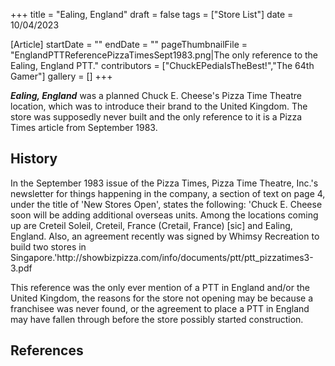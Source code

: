 +++
title = "Ealing, England"
draft = false
tags = ["Store List"]
date = 10/04/2023

[Article]
startDate = ""
endDate = ""
pageThumbnailFile = "EnglandPTTReferencePizzaTimesSept1983.png|The only reference to the Ealing, England PTT."
contributors = ["ChuckEPediaIsTheBest!","The 64th Gamer"]
gallery = []
+++


<b><i>Ealing, England</b></i> was a planned Chuck E. Cheese's Pizza Time Theatre location, which was to introduce their brand to the United Kingdom. The store was supposedly never built and the only reference to it is a Pizza Times article from September 1983.

<h2> History </h2>
In the September 1983 issue of the Pizza Times, Pizza Time Theatre, Inc.'s newsletter for things happening in the company, a section of text on page 4, under the title of 'New Stores Open', states the following: 'Chuck E. Cheese soon will be adding additional overseas units. Among the locations coming up are Creteil Soleil, Creteil, France (Cretail, France) [sic] and Ealing, England. Also, an agreement recently was signed by Whimsy Recreation to build two stores in Singapore.'<ref>http://showbizpizza.com/info/documents/ptt/ptt_pizzatimes3-3.pdf</ref> 

This reference was the only ever mention of a PTT in England and/or the United Kingdom, the reasons for the store not opening may be because a franchisee was never found, or the agreement to place a PTT in England may have fallen through before the store possibly started construction.

<h2> References </h2>